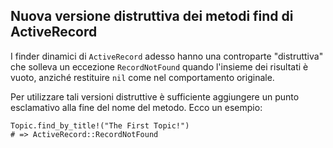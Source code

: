 ## Nuova versione distruttiva dei metodi find di ActiveRecord

I finder dinamici di `ActiveRecord` adesso hanno una controparte "distruttiva" che solleva un eccezione `RecordNotFound` quando l'insieme dei risultati è vuoto, anziché restituire `nil` come nel comportamento originale.

Per utilizzare tali versioni distruttive è sufficiente aggiungere un punto esclamativo alla fine del nome del metodo. Ecco un esempio:

	Topic.find_by_title!("The First Topic!")
	# => ActiveRecord::RecordNotFound
